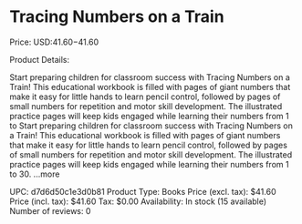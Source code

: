 # Tracing Numbers on a Train

Price: USD:$41.60-$41.60

Product Details:

Start preparing children for classroom success with Tracing Numbers on a Train! This educational workbook is filled with pages of giant numbers that make it easy for little hands to learn pencil control, followed by pages of small numbers for repetition and motor skill development. The illustrated practice pages will keep kids engaged while learning their numbers from 1 to Start preparing children for classroom success with Tracing Numbers on a Train! This educational workbook is filled with pages of giant numbers that make it easy for little hands to learn pencil control, followed by pages of small numbers for repetition and motor skill development. The illustrated practice pages will keep kids engaged while learning their numbers from 1 to 30. ...more

UPC: d7d6d50c1e3d0b81
Product Type: Books
Price (excl. tax): $41.60
Price (incl. tax): $41.60
Tax: $0.00
Availability: In stock (15 available)
Number of reviews: 0